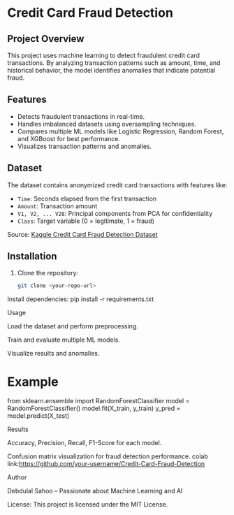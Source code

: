 # Credit Card Fraud Detection

## Project Overview
This project uses machine learning to detect fraudulent credit card transactions. By analyzing transaction patterns such as amount, time, and historical behavior, the model identifies anomalies that indicate potential fraud. 

## Features
- Detects fraudulent transactions in real-time.
- Handles imbalanced datasets using oversampling techniques.
- Compares multiple ML models like Logistic Regression, Random Forest, and XGBoost for best performance.
- Visualizes transaction patterns and anomalies.

## Dataset
The dataset contains anonymized credit card transactions with features like:
- `Time`: Seconds elapsed from the first transaction
- `Amount`: Transaction amount
- `V1, V2, ... V28`: Principal components from PCA for confidentiality
- `Class`: Target variable (0 = legitimate, 1 = fraud)

Source: [Kaggle Credit Card Fraud Detection Dataset](https://www.kaggle.com/datasets/mlg-ulb/creditcardfraud)

## Installation
1. Clone the repository:  
   ```bash
   git clone <your-repo-url>
Install dependencies:
pip install -r requirements.txt

Usage

Load the dataset and perform preprocessing.

Train and evaluate multiple ML models.

Visualize results and anomalies.

# Example
from sklearn.ensemble import RandomForestClassifier
model = RandomForestClassifier()
model.fit(X_train, y_train)
y_pred = model.predict(X_test)

Results

Accuracy, Precision, Recall, F1-Score for each model.

Confusion matrix visualization for fraud detection performance.
colab link:https://github.com/your-username/Credit-Card-Fraud-Detection

Author

Debdulal Sahoo – Passionate about Machine Learning and AI

License:
This project is licensed under the MIT License.
